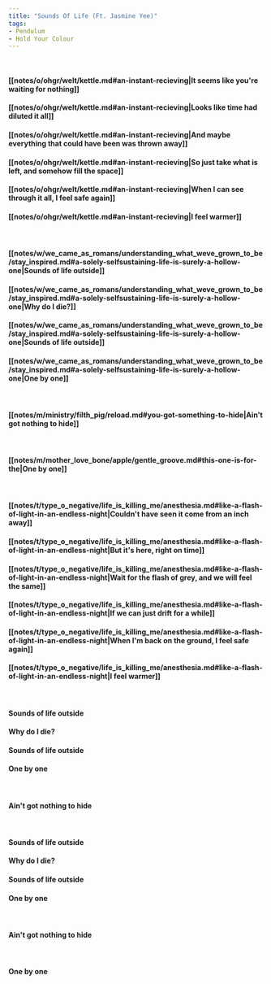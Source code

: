 ```yaml
---
title: "Sounds Of Life (Ft. Jasmine Yee)"
tags:
- Pendulum
- Hold Your Colour
---
```

&nbsp;
#### [[notes/o/ohgr/welt/kettle.md#an-instant-recieving|It seems like you're waiting for nothing]]
#### [[notes/o/ohgr/welt/kettle.md#an-instant-recieving|Looks like time had diluted it all]]
#### [[notes/o/ohgr/welt/kettle.md#an-instant-recieving|And maybe everything that could have been was thrown away]]
#### [[notes/o/ohgr/welt/kettle.md#an-instant-recieving|So just take what is left, and somehow fill the space]]
#### [[notes/o/ohgr/welt/kettle.md#an-instant-recieving|When I can see through it all, I feel safe again]]
#### [[notes/o/ohgr/welt/kettle.md#an-instant-recieving|I feel warmer]]
&nbsp;
#### [[notes/w/we_came_as_romans/understanding_what_weve_grown_to_be/stay_inspired.md#a-solely-selfsustaining-life-is-surely-a-hollow-one|Sounds of life outside]]
#### [[notes/w/we_came_as_romans/understanding_what_weve_grown_to_be/stay_inspired.md#a-solely-selfsustaining-life-is-surely-a-hollow-one|Why do I die?]]
#### [[notes/w/we_came_as_romans/understanding_what_weve_grown_to_be/stay_inspired.md#a-solely-selfsustaining-life-is-surely-a-hollow-one|Sounds of life outside]]
#### [[notes/w/we_came_as_romans/understanding_what_weve_grown_to_be/stay_inspired.md#a-solely-selfsustaining-life-is-surely-a-hollow-one|One by one]]
&nbsp;
#### [[notes/m/ministry/filth_pig/reload.md#you-got-something-to-hide|Ain't got nothing to hide]]
&nbsp;
#### [[notes/m/mother_love_bone/apple/gentle_groove.md#this-one-is-for-the|One by one]]
&nbsp;
#### [[notes/t/type_o_negative/life_is_killing_me/anesthesia.md#like-a-flash-of-light-in-an-endless-night|Couldn't have seen it come from an inch away]]
#### [[notes/t/type_o_negative/life_is_killing_me/anesthesia.md#like-a-flash-of-light-in-an-endless-night|But it's here, right on time]]
#### [[notes/t/type_o_negative/life_is_killing_me/anesthesia.md#like-a-flash-of-light-in-an-endless-night|Wait for the flash of grey, and we will feel the same]]
#### [[notes/t/type_o_negative/life_is_killing_me/anesthesia.md#like-a-flash-of-light-in-an-endless-night|If we can just drift for a while]]
#### [[notes/t/type_o_negative/life_is_killing_me/anesthesia.md#like-a-flash-of-light-in-an-endless-night|When I'm back on the ground, I feel safe again]]
#### [[notes/t/type_o_negative/life_is_killing_me/anesthesia.md#like-a-flash-of-light-in-an-endless-night|I feel warmer]]
&nbsp;
#### Sounds of life outside
#### Why do I die?
#### Sounds of life outside
#### One by one
&nbsp;
#### Ain't got nothing to hide
&nbsp;
#### Sounds of life outside
#### Why do I die?
#### Sounds of life outside
#### One by one
&nbsp;
#### Ain't got nothing to hide
&nbsp;
#### One by one
